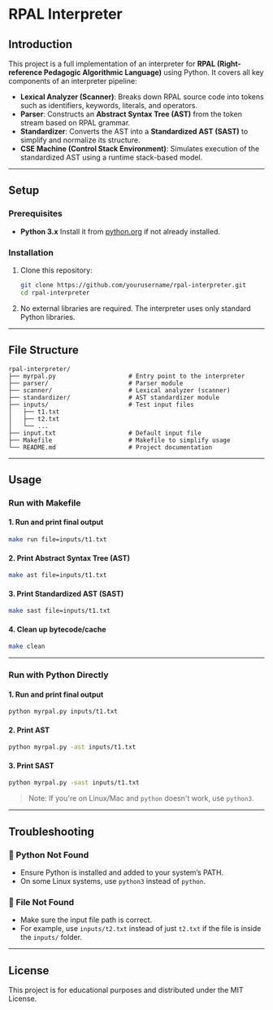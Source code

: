 # RPAL Interpreter

## Introduction

This project is a full implementation of an interpreter for **RPAL (Right-reference Pedagogic Algorithmic Language)** using Python. It covers all key components of an interpreter pipeline:

* **Lexical Analyzer (Scanner)**: Breaks down RPAL source code into tokens such as identifiers, keywords, literals, and operators.
* **Parser**: Constructs an **Abstract Syntax Tree (AST)** from the token stream based on RPAL grammar.
* **Standardizer**: Converts the AST into a **Standardized AST (SAST)** to simplify and normalize its structure.
* **CSE Machine (Control Stack Environment)**: Simulates execution of the standardized AST using a runtime stack-based model.

---

## Setup

### Prerequisites

* **Python 3.x**
  Install it from [python.org](https://www.python.org/downloads/) if not already installed.

### Installation

1. Clone this repository:

   ```bash
   git clone https://github.com/yourusername/rpal-interpreter.git
   cd rpal-interpreter
   ```

2. No external libraries are required. The interpreter uses only standard Python libraries.

---

## File Structure

```
rpal-interpreter/
├── myrpal.py                    # Entry point to the interpreter
├── parser/                      # Parser module
├── scanner/                     # Lexical analyzer (scanner)
├── standardizer/                # AST standardizer module
├── inputs/                      # Test input files
│   ├── t1.txt
│   ├── t2.txt
│   └── ...
├── input.txt                    # Default input file
├── Makefile                     # Makefile to simplify usage
└── README.md                    # Project documentation
```

---

## Usage

### Run with Makefile

#### 1. **Run and print final output**

```bash
make run file=inputs/t1.txt
```

#### 2. **Print Abstract Syntax Tree (AST)**

```bash
make ast file=inputs/t1.txt
```

#### 3. **Print Standardized AST (SAST)**

```bash
make sast file=inputs/t1.txt
```

#### 4. **Clean up bytecode/cache**

```bash
make clean
```

---

### Run with Python Directly

#### 1. **Run and print final output**

```bash
python myrpal.py inputs/t1.txt
```

#### 2. **Print AST**

```bash
python myrpal.py -ast inputs/t1.txt
```

#### 3. **Print SAST**

```bash
python myrpal.py -sast inputs/t1.txt
```

> Note: If you're on Linux/Mac and `python` doesn't work, use `python3`.

---

## Troubleshooting

### 🐍 Python Not Found

* Ensure Python is installed and added to your system’s PATH.
* On some Linux systems, use `python3` instead of `python`.

### 📄 File Not Found

* Make sure the input file path is correct.
* For example, use `inputs/t2.txt` instead of just `t2.txt` if the file is inside the `inputs/` folder.

---

## License

This project is for educational purposes and distributed under the MIT License.
